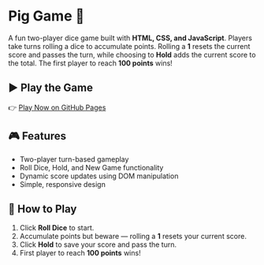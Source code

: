 # Pig Game 🎲  

A fun two-player dice game built with **HTML, CSS, and JavaScript**. Players take turns rolling a dice to accumulate points. Rolling a **1** resets the current score and passes the turn, while choosing to **Hold** adds the current score to the total. The first player to reach **100 points** wins!  

## ▶️ Play the Game  
👉 [Play Now on GitHub Pages](https://novachrono-c-137.github.io/pig-game/)  


## 🎮 Features  
- Two-player turn-based gameplay  
- Roll Dice, Hold, and New Game functionality  
- Dynamic score updates using DOM manipulation  
- Simple, responsive design  


## 🚀 How to Play  
1. Click **Roll Dice** to start.  
2. Accumulate points but beware — rolling a **1** resets your current score.  
3. Click **Hold** to save your score and pass the turn.  
4. First player to reach **100 points** wins!  
